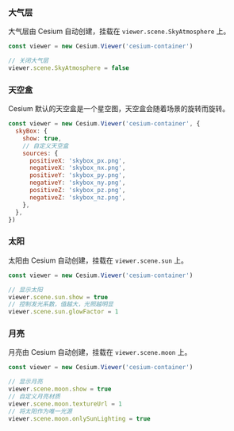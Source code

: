 

### 大气层

大气层由 Cesium 自动创建，挂载在 `viewer.scene.SkyAtmosphere` 上。

```js
const viewer = new Cesium.Viewer('cesium-container')

// 关闭大气层
viewer.scene.SkyAtmosphere = false
```

### 天空盒

Cesium 默认的天空盒是一个星空图，天空盒会随着场景的旋转而旋转。

```js
const viewer = new Cesium.Viewer('cesium-container', {
  skyBox: {
    show: true,
    // 自定义天空盒
    sources: {
      positiveX: 'skybox_px.png',
      negativeX: 'skybox_nx.png',
      positiveY: 'skybox_py.png',
      negativeY: 'skybox_ny.png',
      positiveZ: 'skybox_pz.png',
      negativeZ: 'skybox_nz.png',
    },
  },
})
```

### 太阳

太阳由 Cesium 自动创建，挂载在 `viewer.scene.sun` 上。

```js
const viewer = new Cesium.Viewer('cesium-container')

// 显示太阳
viewer.scene.sun.show = true
// 控制发光系数，值越大，光照越明显
viewer.scene.sun.glowFactor = 1
```

### 月亮

月亮由 Cesium 自动创建，挂载在 `viewer.scene.moon` 上。

```js
const viewer = new Cesium.Viewer('cesium-container')

// 显示月亮
viewer.scene.moon.show = true
// 自定义月亮材质
viewer.scene.moon.textureUrl = 1
// 将太阳作为唯一光源
viewer.scene.moon.onlySunLighting = true
```
